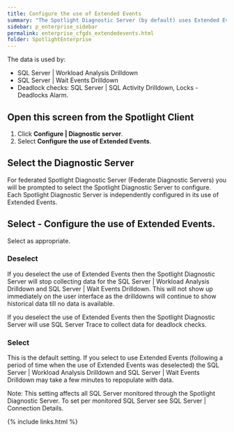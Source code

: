 ```yaml
---
title: Configure the use of Extended Events
summary: "The Spotlight Diagnostic Server (by default) uses Extended Events to collect data from monitored SQL Server instances (SQL Server 2008 and above)."
sidebar: p_enterprise_sidebar
permalink: enterprise_cfgds_extendedevents.html
folder: SpotlightEnterprise
---
```



The data is used by:

* SQL Server \| Workload Analysis Drilldown
* SQL Server \| Wait Events Drilldown
* Deadlock checks: SQL Server \| SQL Activity Drilldown, Locks - Deadlocks Alarm.

## Open this screen from the Spotlight Client

1. Click **Configure \| Diagnostic server**.
2. Select **Configure the use of Extended Events**.

## Select the Diagnostic Server

For federated Spotlight Diagnostic Server (Federate Diagnostic Servers) you will be prompted to select the Spotlight Diagnostic Server to configure. Each Spotlight Diagnostic Server is independently configured in its use of Extended Events.

## Select - Configure the use of Extended Events.

Select as appropriate.

### Deselect

If you deselect the use of Extended Events then the Spotlight Diagnostic Server will stop collecting data for the SQL Server \| Workload Analysis Drilldown and SQL Server \| Wait Events Drilldown. This will not show up immediately on the user interface as the drilldowns will continue to show historical data till no data is available.

If you deselect the use of Extended Events then the Spotlight Diagnostic Server will use SQL Server Trace to collect data for deadlock checks.

### Select

This is the default setting. If you select to use Extended Events (following a period of time when the use of Extended Events was deselected) the SQL Server \| Workload Analysis Drilldown and SQL Server \| Wait Events Drilldown may take a few minutes to repopulate with data.



Note: This setting affects all SQL Server monitored through the Spotlight Diagnostic Server. To set per monitored SQL Server see SQL Server \| Connection Details.




{% include links.html %}
